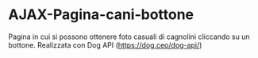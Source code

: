 # AJAX-Pagina-cani-bottone
Pagina in cui si possono ottenere foto casuali di cagnolini cliccando su un bottone. Realizzata con Dog API (https://dog.ceo/dog-api/)
